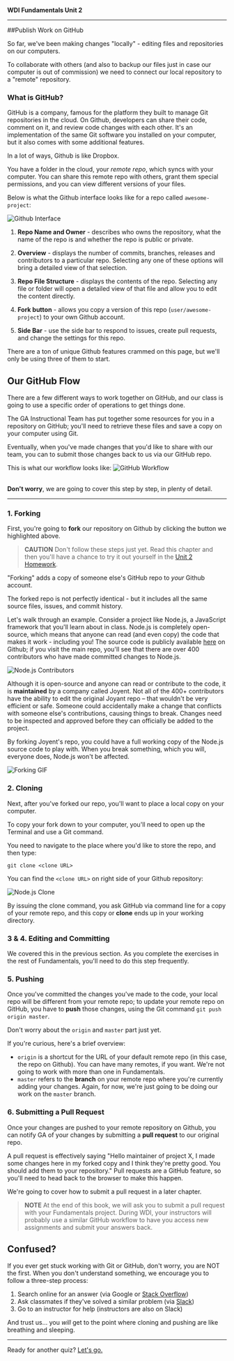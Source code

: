 **WDI Fundamentals Unit 2**

---

##Publish Work on GitHub

So far, we've been making changes "locally" - editing files and repositories on our computers.

To collaborate with others (and also to backup our files just in case our computer is out of commission) we need to connect our local repository to a "remote" repository.

### What is GitHub?

GitHub is a company, famous for the platform they built to manage Git repositories in the cloud. On Github, developers can share their code, comment on it, and review code changes with each other. It's an implementation of the same Git software you installed on your computer, but it also comes with some additional features.

In a lot of ways, Github is like Dropbox. 

You have a folder in the cloud, your *remote repo*, which syncs with your computer. You can share this remote repo with others, grant them special permissions, and you can view different versions of your files.

Below is what the Github interface looks like for a repo called `awesome-project`:

![Github Interface](../assets/chapter2/github.gif)

1. **Repo Name and Owner** - describes who owns the repository, what the name of the repo is and whether the repo is public or private.

2. **Overview** - displays the number of commits, branches, releases and contributors to a particular repo.  Selecting any one of these options will bring a detailed view of that selection.

3. **Repo File Structure** - displays the contents of the repo.  Selecting any file or folder will open a detailed view of that file and allow you to edit the content directly.

4. **Fork button** - allows you copy a version of this repo (`user/awesome-project`) to your own Github account.

5. **Side Bar** - use the side bar to respond to issues, create pull requests, and change the settings for this repo.

There are a ton of unique Github features crammed on this page, but we'll only be using three of them to start.


## Our GitHub Flow

There are a few different ways to work together on GitHub, and our class is going to use a specific order of operations to get things done.

The GA Instructional Team has put together some resources for you in a repository on GitHub; you'll need to retrieve these files and save a copy on your computer using Git. 

Eventually, when you've made changes that you'd like to share with our team, you can to submit those changes back to us via our GitHub repo.

This is what our workflow looks like:
![GitHub Workflow](../assets/chapter2/github_workflow.gif)
<br><br>


**Don't worry**, we are going to cover this step by step, in plenty of detail.

---

### 1. Forking

First, you're going to **fork** our repository on Github by clicking the button we highlighted above. 

> **CAUTION** Don't follow these steps just yet. Read this chapter and then you'll have a chance to try it out yourself in the [Unit 2 Homework](09_assessment.md).

"Forking" adds a copy of someone else's GitHub repo to *your* Github account. 

The forked repo is not perfectly identical - but it includes all the same source files, issues, and commit history.

Let's walk through an example. Consider a project like Node.js, a JavaScript framework that you'll learn about in class. Node.js is completely open-source, which means that anyone can read (and even copy) the code that makes it work - including you! The source code is publicly available [here](https://github.com/joyent/node) on Github; if you visit the main repo, you'll see that there are over 400 contributors who have made committed changes to Node.js.

![Node.js Contributors](../assets/chapter2/node.png)

Although it is open-source and anyone can read or contribute to the code, it is **maintained** by a company called Joyent. Not all of the 400+ contributors have the ability to edit the original Joyant repo – that wouldn't be very efficient or safe. Someone could accidentally make a change that conflicts with someone else's contributions, causing things to break. Changes need to be inspected and approved before they can officially be added to the project.

By forking Joyent's repo, you could have a full working copy of the Node.js source code to play with. When you break something, which you will, everyone does, Node.js won't be affected.

![Forking GIF](../assets/chapter2/fork_node.gif)


### 2. Cloning

Next, after you've forked our repo, you'll want to place a local copy on your computer. 

To copy your fork down to your computer, you'll need to open up the Terminal and use a Git command.

You need to navigate to the place where you'd like to store the repo, and then type:
```
git clone <clone URL>
```
You can find the `<clone URL>` on right side of your Github repository:

![Node.js Clone](../assets/chapter2/node_clone.png)

By issuing the clone command, you ask GitHub via command line for a copy of your remote repo, and this copy or **clone** ends up in your working directory.


### 3 & 4. Editing and Committing

We covered this in the previous section. As you complete the exercises in the rest of Fundamentals, you'll need to do this step frequently.

### 5. Pushing

Once you've committed the changes you've made to the code, your local repo will be different from your remote repo; to update your remote repo on GitHub, you have to **push** those changes, using the Git command `git push origin master`.

Don't worry about the `origin` and `master` part just yet. 

If you're curious, here's a brief overview:
* `origin` is a shortcut for the URL of your default remote repo (in this case, the repo on Github). You can have many remotes, if you want. We're not going to work with more than one in Fundamentals.
* `master` refers to the **branch** on your remote repo where you're currently adding your changes. Again, for now, we're just going to be doing our work on the `master` branch. 


### 6. Submitting a Pull Request

Once your changes are pushed to your remote repository on Github, you can notify GA of your changes by submitting a **pull request** to our original repo. 

A pull request is effectively saying "Hello maintainer of project X, I made some changes here in my forked copy and I think they're pretty good. You should add them to your repository."  Pull requests are a GitHub feature, so you'll need to head back to the browser to make this happen.

We're going to cover how to submit a pull request in a later chapter.

> **NOTE** At the end of this book, we will ask you to submit a pull request with your Fundamentals project. During WDI, your instructors will probably use a similar GitHub workflow to have you access new assignments and submit your answers back.

## Confused?

If you ever get stuck working with Git or GitHub, don't worry, you are NOT the first. When you don't understand something, we encourage you to follow a three-step process:

1. Search online for an answer (via Google or [Stack Overflow](www.stackoverflow.com))
2. Ask classmates if they've solved a similar problem (via [Slack](ga-students.slack.com/wdi-fundamentals))
3. Go to an instructor for help (instructors are also on Slack)

And trust us... you *will* get to the point where cloning and pushing are like breathing and sleeping.

---
Ready for another quiz? [Let's go.](06_quiz.md)
